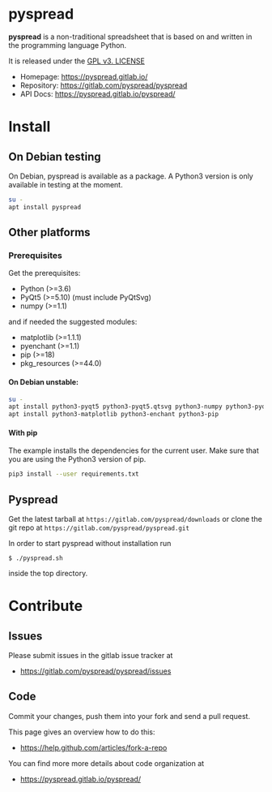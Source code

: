 pyspread
====================

**pyspread** is a non-traditional spreadsheet that is
based on and written in the programming language Python.

It is released under the [GPL v3. LICENSE](LICENSE)

- Homepage: https://pyspread.gitlab.io/
- Repository: https://gitlab.com/pyspread/pyspread
- API Docs: https://pyspread.gitlab.io/pyspread/


# Install

## On Debian testing

On Debian, pyspread is available as a package.
A Python3 version is only available in testing at the moment.

```bash
su -
apt install pyspread
```

## Other platforms

### Prerequisites

Get the prerequisites:
- Python (>=3.6)
- PyQt5 (>=5.10) (must include PyQtSvg)
- numpy (>=1.1)

and if needed the suggested modules:
- matplotlib (>=1.1.1)
- pyenchant (>=1.1)
- pip (>=18)
- pkg_resources (>=44.0)

#### On Debian unstable:

```bash
su -
apt install python3-pyqt5 python3-pyqt5.qtsvg python3-numpy python3-pyqt5.qtwebengine
apt install python3-matplotlib python3-enchant python3-pip
```

#### With pip

The example installs the dependencies for the current user. Make sure that
you are using the Python3 version of pip.

```bash
pip3 install --user requirements.txt
```

## Pyspread

Get the latest tarball at `https://gitlab.com/pyspread/downloads` or
clone the git repo at `https://gitlab.com/pyspread/pyspread.git`

In order to start pyspread without installation run
```
$ ./pyspread.sh
```
inside the top directory.

# Contribute

## Issues

Please submit issues in the gitlab issue tracker at
- https://gitlab.com/pyspread/pyspread/issues

## Code

Commit your changes, push them into your fork and send a pull request.

This page gives an overview how to do this:
- https://help.github.com/articles/fork-a-repo

You can find more more details about code organization at
- https://pyspread.gitlab.io/pyspread/
